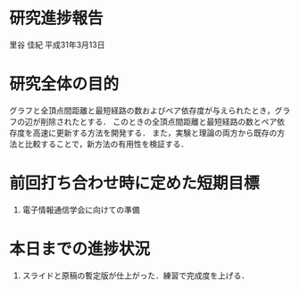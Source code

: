 研究進捗報告
================
里谷 佳紀
平成31年3月13日







# 研究全体の目的

グラフと全頂点間距離と最短経路の数およびペア依存度が与えられたとき，グラフの辺が削除されたとする．
このときの全頂点間距離と最短経路の数とペア依存度を高速に更新する方法を開発する．
また，実験と理論の両方から既存の方法と比較することで，新方法の有用性を検証する．

# 前回打ち合わせ時に定めた短期目標

1.  電子情報通信学会に向けての準備

# 本日までの進捗状況

1.  スライドと原稿の暫定版が仕上がった．練習で完成度を上げる．
